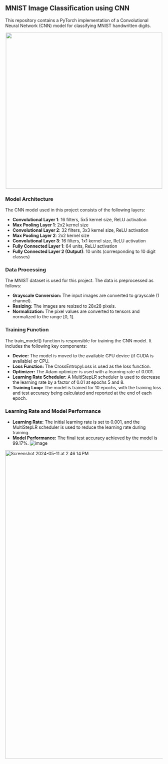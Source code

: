 ## MNIST Image Classification using CNN
This repository contains a PyTorch implementation of a Convolutional Neural Network (CNN) model for classifying MNIST handwritten digits.
<p align="center">
  <img src="https://github.com/Copng-py/bookish-barnacle/assets/146678457/c0fafdb2-53d4-442a-b65d-9eaaab76a7fb" width="500" height="500">
</p>

### Model Architecture
The CNN model used in this project consists of the following layers:
- **Convolutional Layer 1**: 16 filters, 5x5 kernel size, ReLU activation
- **Max Pooling Layer 1**: 2x2 kernel size
- **Convolutional Layer 2**: 32 filters, 3x3 kernel size, ReLU activation
- **Max Pooling Layer 2**: 2x2 kernel size
- **Convolutional Layer 3**: 16 filters, 1x1 kernel size, ReLU activation
- **Fully Connected Layer 1**: 64 units, ReLU activation
- **Fully Connected Layer 2 (Output)**: 10 units (corresponding to 10 digit classes)



### Data Processing
The MNIST dataset is used for this project. The data is preprocessed as follows:

- **Grayscale Conversion:** The input images are converted to grayscale (1 channel).
- **Resizing:** The images are resized to 28x28 pixels.
- **Normalization:** The pixel values are converted to tensors and normalized to the range [0, 1].

### Training Function
The train_model() function is responsible for training the CNN model. It includes the following key components:

- **Device:** The model is moved to the available GPU device (if CUDA is available) or CPU.
- **Loss Function:** The CrossEntropyLoss is used as the loss function.
- **Optimizer:** The Adam optimizer is used with a learning rate of 0.001.
- **Learning Rate Scheduler:** A MultiStepLR scheduler is used to decrease the learning rate by a factor of 0.01 at epochs 5 and 8.
- **Training Loop:** The model is trained for 10 epochs, with the training loss and test accuracy being calculated and reported at the end of each epoch.

### Learning Rate and Model Performance
- **Learning Rate:** The initial learning rate is set to 0.001, and the MultiStepLR scheduler is used to reduce the learning rate during training.
- **Model Performance:** The final test accuracy achieved by the model is 99.17%.
![image](https://github.com/Copng-py/bookish-barnacle/assets/146678457/4aa51d11-d398-40c3-bc15-5a8d1be0bae9)
<img width="988" alt="Screenshot 2024-05-11 at 2 46 14 PM" src="https://github.com/Copng-py/bookish-barnacle/assets/146678457/4b6e3265-afd5-44a5-bbd5-115eb20477a4">
